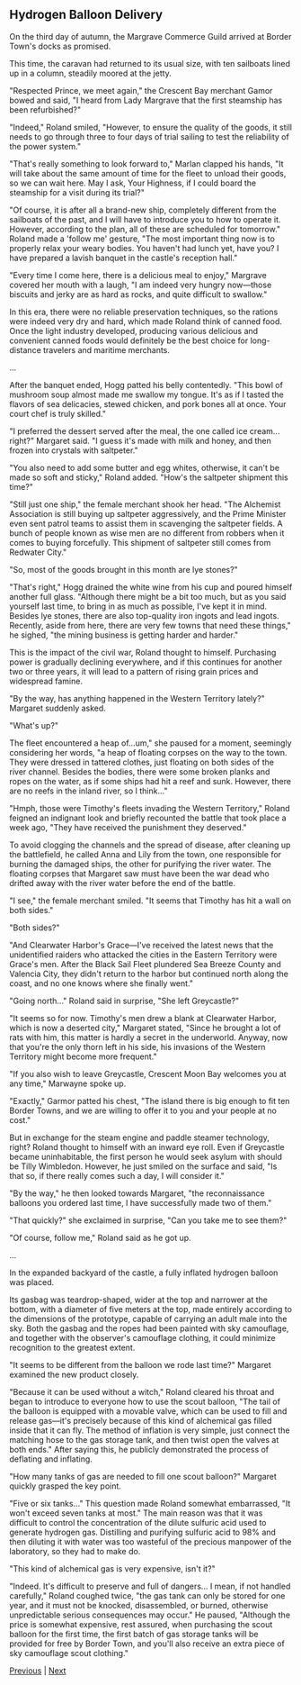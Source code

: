 ## Hydrogen Balloon Delivery
On the third day of autumn, the Margrave Commerce Guild arrived at Border Town's docks as promised.

This time, the caravan had returned to its usual size, with ten sailboats lined up in a column, steadily moored at the jetty.

"Respected Prince, we meet again," the Crescent Bay merchant Gamor bowed and said, "I heard from Lady Margrave that the first steamship has been refurbished?"

"Indeed," Roland smiled, "However, to ensure the quality of the goods, it still needs to go through three to four days of trial sailing to test the reliability of the power system."

"That's really something to look forward to," Marlan clapped his hands, "It will take about the same amount of time for the fleet to unload their goods, so we can wait here. May I ask, Your Highness, if I could board the steamship for a visit during its trial?"

"Of course, it is after all a brand-new ship, completely different from the sailboats of the past, and I will have to introduce you to how to operate it. However, according to the plan, all of these are scheduled for tomorrow." Roland made a 'follow me' gesture, "The most important thing now is to properly relax your weary bodies. You haven't had lunch yet, have you? I have prepared a lavish banquet in the castle's reception hall."

"Every time I come here, there is a delicious meal to enjoy," Margrave covered her mouth with a laugh, "I am indeed very hungry now—those biscuits and jerky are as hard as rocks, and quite difficult to swallow."

In this era, there were no reliable preservation techniques, so the rations were indeed very dry and hard, which made Roland think of canned food. Once the light industry developed, producing various delicious and convenient canned foods would definitely be the best choice for long-distance travelers and maritime merchants.

...



After the banquet ended, Hogg patted his belly contentedly. "This bowl of mushroom soup almost made me swallow my tongue. It's as if I tasted the flavors of sea delicacies, stewed chicken, and pork bones all at once. Your court chef is truly skilled."



"I preferred the dessert served after the meal, the one called ice cream... right?" Margaret said. "I guess it's made with milk and honey, and then frozen into crystals with saltpeter."



"You also need to add some butter and egg whites, otherwise, it can't be made so soft and sticky," Roland added. "How's the saltpeter shipment this time?"



"Still just one ship," the female merchant shook her head. "The Alchemist Association is still buying up saltpeter aggressively, and the Prime Minister even sent patrol teams to assist them in scavenging the saltpeter fields. A bunch of people known as wise men are no different from robbers when it comes to buying forcefully. This shipment of saltpeter still comes from Redwater City."



"So, most of the goods brought in this month are lye stones?"



"That's right," Hogg drained the white wine from his cup and poured himself another full glass. "Although there might be a bit too much, but as you said yourself last time, to bring in as much as possible, I've kept it in mind. Besides lye stones, there are also top-quality iron ingots and lead ingots. Recently, aside from here, there are very few towns that need these things," he sighed, "the mining business is getting harder and harder."



This is the impact of the civil war, Roland thought to himself. Purchasing power is gradually declining everywhere, and if this continues for another two or three years, it will lead to a pattern of rising grain prices and widespread famine.



"By the way, has anything happened in the Western Territory lately?" Margaret suddenly asked.



"What's up?"



The fleet encountered a heap of...um," she paused for a moment, seemingly considering her words, "a heap of floating corpses on the way to the town. They were dressed in tattered clothes, just floating on both sides of the river channel. Besides the bodies, there were some broken planks and ropes on the water, as if some ships had hit a reef and sunk. However, there are no reefs in the inland river, so I think..."



"Hmph, those were Timothy's fleets invading the Western Territory," Roland feigned an indignant look and briefly recounted the battle that took place a week ago, "They have received the punishment they deserved."



To avoid clogging the channels and the spread of disease, after cleaning up the battlefield, he called Anna and Lily from the town, one responsible for burning the damaged ships, the other for purifying the river water. The floating corpses that Margaret saw must have been the war dead who drifted away with the river water before the end of the battle.



"I see," the female merchant smiled. "It seems that Timothy has hit a wall on both sides."



"Both sides?"



"And Clearwater Harbor's Grace—I've received the latest news that the unidentified raiders who attacked the cities in the Eastern Territory were Grace's men. After the Black Sail Fleet plundered Sea Breeze County and Valencia City, they didn't return to the harbor but continued north along the coast, and no one knows where she finally went."



"Going north..." Roland said in surprise, "She left Greycastle?"



"It seems so for now. Timothy's men drew a blank at Clearwater Harbor, which is now a deserted city," Margaret stated, "Since he brought a lot of rats with him, this matter is hardly a secret in the underworld. Anyway, now that you're the only thorn left in his side, his invasions of the Western Territory might become more frequent."



"If you also wish to leave Greycastle, Crescent Moon Bay welcomes you at any time," Marwayne spoke up.



"Exactly," Garmor patted his chest, "The island there is big enough to fit ten Border Towns, and we are willing to offer it to you and your people at no cost."



But in exchange for the steam engine and paddle steamer technology, right? Roland thought to himself with an inward eye roll. Even if Greycastle became uninhabitable, the first person he would seek asylum with should be Tilly Wimbledon. However, he just smiled on the surface and said, "Is that so, if there really comes such a day, I will consider it."



"By the way," he then looked towards Margaret, "the reconnaissance balloons you ordered last time, I have successfully made two of them."



"That quickly?" she exclaimed in surprise, "Can you take me to see them?"



"Of course, follow me," Roland said as he got up.

...

In the expanded backyard of the castle, a fully inflated hydrogen balloon was placed.



Its gasbag was teardrop-shaped, wider at the top and narrower at the bottom, with a diameter of five meters at the top, made entirely according to the dimensions of the prototype, capable of carrying an adult male into the sky. Both the gasbag and the ropes had been painted with sky camouflage, and together with the observer's camouflage clothing, it could minimize recognition to the greatest extent.



"It seems to be different from the balloon we rode last time?" Margaret examined the new product closely.



"Because it can be used without a witch," Roland cleared his throat and began to introduce to everyone how to use the scout balloon, "The tail of the balloon is equipped with a movable valve, which can be used to fill and release gas—it's precisely because of this kind of alchemical gas filled inside that it can fly. The method of inflation is very simple, just connect the matching hose to the gas storage tank, and then twist open the valves at both ends." After saying this, he publicly demonstrated the process of deflating and inflating.



"How many tanks of gas are needed to fill one scout balloon?" Margaret quickly grasped the key point.



"Five or six tanks..." This question made Roland somewhat embarrassed, "It won't exceed seven tanks at most." The main reason was that it was difficult to control the concentration of the dilute sulfuric acid used to generate hydrogen gas. Distilling and purifying sulfuric acid to 98% and then diluting it with water was too wasteful of the precious manpower of the laboratory, so they had to make do.



"This kind of alchemical gas is very expensive, isn't it?"



"Indeed. It's difficult to preserve and full of dangers... I mean, if not handled carefully," Roland coughed twice, "the gas tank can only be stored for one year, and it must not be knocked, disassembled, or burned, otherwise unpredictable serious consequences may occur." He paused, "Although the price is somewhat expensive, rest assured, when purchasing the scout balloon for the first time, the first batch of gas storage tanks will be provided for free by Border Town, and you'll also receive an extra piece of sky camouflage scout clothing."





[Previous](CH0282.md) | [Next](CH0284.md)

